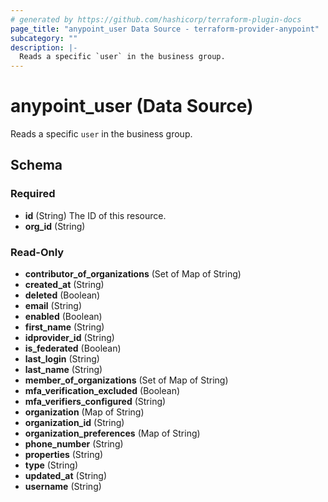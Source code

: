 ```yaml
---
# generated by https://github.com/hashicorp/terraform-plugin-docs
page_title: "anypoint_user Data Source - terraform-provider-anypoint"
subcategory: ""
description: |-
  Reads a specific `user` in the business group.
---
```


# anypoint_user (Data Source)

Reads a specific `user` in the business group.



<!-- schema generated by tfplugindocs -->
## Schema

### Required

- **id** (String) The ID of this resource.
- **org_id** (String)

### Read-Only

- **contributor_of_organizations** (Set of Map of String)
- **created_at** (String)
- **deleted** (Boolean)
- **email** (String)
- **enabled** (Boolean)
- **first_name** (String)
- **idprovider_id** (String)
- **is_federated** (Boolean)
- **last_login** (String)
- **last_name** (String)
- **member_of_organizations** (Set of Map of String)
- **mfa_verification_excluded** (Boolean)
- **mfa_verifiers_configured** (String)
- **organization** (Map of String)
- **organization_id** (String)
- **organization_preferences** (Map of String)
- **phone_number** (String)
- **properties** (String)
- **type** (String)
- **updated_at** (String)
- **username** (String)


